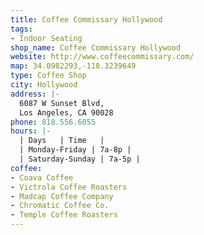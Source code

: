 ```yaml
---
title: Coffee Commissary Hollywood
tags:
- Indoor Seating
shop_name: Coffee Commissary Hollywood
website: http://www.coffeecommissary.com/
map: 34.0982293,-118.3239649
type: Coffee Shop
city: Hollywood
address: |-
  6087 W Sunset Blvd,
  Los Angeles, CA 90028
phone: 818.556.6055
hours: |-
  | Days   | Time   |
  | Monday-Friday | 7a-8p |
  | Saturday-Sunday | 7a-5p |
coffee:
- Coava Coffee
- Victrola Coffee Roasters
- Madcap Coffee Company
- Chromatic Coffee Co.
- Temple Coffee Roasters
---
```


